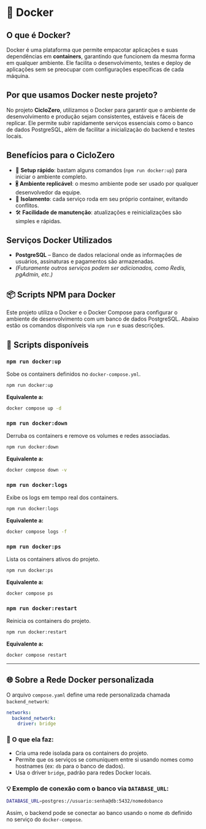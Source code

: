 # 🐳 Docker

## O que é Docker?

Docker é uma plataforma que permite empacotar aplicações e suas dependências em **containers**, garantindo que funcionem da mesma forma em qualquer ambiente. Ele facilita o desenvolvimento, testes e deploy de aplicações sem se preocupar com configurações específicas de cada máquina.

## Por que usamos Docker neste projeto?

No projeto **CicloZero**, utilizamos o Docker para garantir que o ambiente de desenvolvimento e produção sejam consistentes, estáveis e fáceis de replicar. Ele permite subir rapidamente serviços essenciais como o banco de dados PostgreSQL, além de facilitar a inicialização do backend e testes locais.

## Benefícios para o CicloZero

- 🚀 **Setup rápido**: bastam alguns comandos (`npm run docker:up`) para iniciar o ambiente completo.
- 🖁️ **Ambiente replicável**: o mesmo ambiente pode ser usado por qualquer desenvolvedor da equipe.
- 🔧 **Isolamento**: cada serviço roda em seu próprio container, evitando conflitos.
- 🛠️ **Facilidade de manutenção**: atualizações e reinicializações são simples e rápidas.

## Serviços Docker Utilizados

- **PostgreSQL** – Banco de dados relacional onde as informações de usuários, assinaturas e pagamentos são armazenadas.
- _(Futuramente outros serviços podem ser adicionados, como Redis, pgAdmin, etc.)_

## 📦 Scripts NPM para Docker

Este projeto utiliza o Docker e o Docker Compose para configurar o ambiente de desenvolvimento com um banco de dados PostgreSQL. Abaixo estão os comandos disponíveis via `npm run` e suas descrições.

## 🚀 Scripts disponíveis

### `npm run docker:up`

Sobe os containers definidos no `docker-compose.yml`.

```bash
npm run docker:up
```

**Equivalente a:**

```bash
docker compose up -d
```

### `npm run docker:down`

Derruba os containers e remove os volumes e redes associadas.

```bash
npm run docker:down
```

**Equivalente a:**

```bash
docker compose down -v
```

### `npm run docker:logs`

Exibe os logs em tempo real dos containers.

```bash
npm run docker:logs
```

**Equivalente a:**

```bash
docker compose logs -f
```

### `npm run docker:ps`

Lista os containers ativos do projeto.

```bash
npm run docker:ps
```

**Equivalente a:**

```bash
docker compose ps
```

### `npm run docker:restart`

Reinicia os containers do projeto.

```bash
npm run docker:restart
```

**Equivalente a:**

```bash
docker compose restart
```

---

## 🌐 Sobre a Rede Docker personalizada

O arquivo `compose.yaml` define uma rede personalizada chamada `backend_network`:

```yaml
networks:
  backend_network:
    driver: bridge
```

### 📌 O que ela faz:

- Cria uma rede isolada para os containers do projeto.
- Permite que os serviços se comuniquem entre si usando nomes como hostnames (ex: `db` para o banco de dados).
- Usa o driver `bridge`, padrão para redes Docker locais.

### 💡 Exemplo de conexão com o banco via `DATABASE_URL`:

```bash
DATABASE_URL=postgres://usuario:senha@db:5432/nomedobanco
```

Assim, o backend pode se conectar ao banco usando o nome `db` definido no serviço do `docker-compose`.
